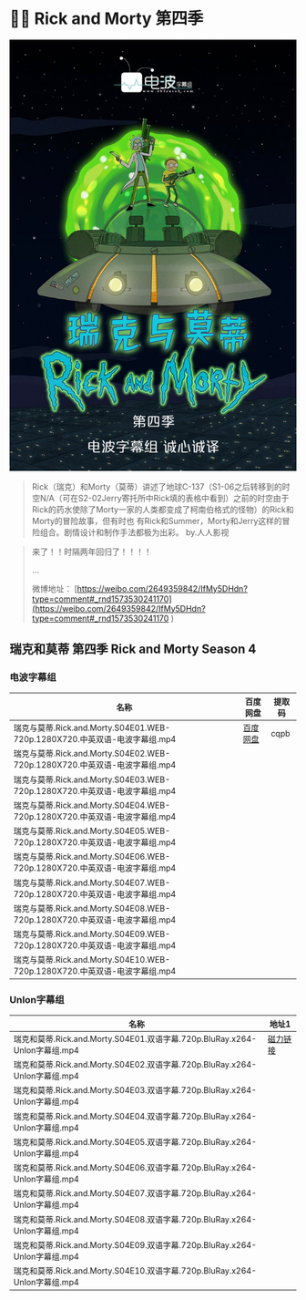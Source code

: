 # 👴👦 Rick and Morty 第四季

![9dea05e2ly1g8um3vp65wj20xc1e01fu](\imgs\video\2019\9dea05e2ly1g8um3vp65wj20xc1e01fu.jpg)

>  Rick（瑞克）和Morty（莫蒂）讲述了地球C-137（S1-06之后转移到的时空N/A（可在S2-02Jerry寄托所中Rick填的表格中看到）之前的时空由于Rick的药水使除了Morty一家的人类都变成了柯南伯格式的怪物）的Rick和Morty的冒险故事，但有时也 有Rick和Summer，Morty和Jerry这样的冒险组合。剧情设计和制作手法都极为出彩。    by.人人影视 

>  来了！！时隔两年回归了！！！！ 
>
> ...
>
> 微博地址： [https://weibo.com/2649359842/IfMy5DHdn?type=comment#_rnd1573530241170](https://weibo.com/2649359842/IfMy5DHdn?type=comment#_rnd1573530241170 ) 

## 瑞克和莫蒂 第四季 Rick and Morty Season 4

### 电波字幕组

 

| 名称                                                         | 百度网盘                         | 提取码 |
| ------------------------------------------------------------ | -------------------------------- | ------ |
| 瑞克与莫蒂.Rick.and.Morty.S04E01.WEB-720p.1280X720.中英双语-电波字幕组.mp4 | [百度网盘](http://t.cn/Air5Ij5j) | cqpb   |
| 瑞克与莫蒂.Rick.and.Morty.S04E02.WEB-720p.1280X720.中英双语-电波字幕组.mp4 |                                  |        |
| 瑞克与莫蒂.Rick.and.Morty.S04E03.WEB-720p.1280X720.中英双语-电波字幕组.mp4 |                                  |        |
| 瑞克与莫蒂.Rick.and.Morty.S04E04.WEB-720p.1280X720.中英双语-电波字幕组.mp4 |                                  |        |
| 瑞克与莫蒂.Rick.and.Morty.S04E05.WEB-720p.1280X720.中英双语-电波字幕组.mp4 |                                  |        |
| 瑞克与莫蒂.Rick.and.Morty.S04E06.WEB-720p.1280X720.中英双语-电波字幕组.mp4 |                                  |        |
| 瑞克与莫蒂.Rick.and.Morty.S04E07.WEB-720p.1280X720.中英双语-电波字幕组.mp4 |                                  |        |
| 瑞克与莫蒂.Rick.and.Morty.S04E08.WEB-720p.1280X720.中英双语-电波字幕组.mp4 |                                  |        |
| 瑞克与莫蒂.Rick.and.Morty.S04E09.WEB-720p.1280X720.中英双语-电波字幕组.mp4 |                                  |        |
| 瑞克与莫蒂.Rick.and.Morty.S04E10.WEB-720p.1280X720.中英双语-电波字幕组.mp4 |                                  |        |

### UnIon字幕组

| 名称                                                         | 地址1                                                        |
| ------------------------------------------------------------ | ------------------------------------------------------------ |
| 瑞克和莫蒂.Rick.and.Morty.S04E01.双语字幕.720p.BluRay.x264-UnIon字幕组.mp4 | [磁力链接](magnet:?xt=urn:btih:9d71b7a0ec88277870171e4c9e9c2e032f98834e) |
| 瑞克和莫蒂.Rick.and.Morty.S04E02.双语字幕.720p.BluRay.x264-UnIon字幕组.mp4 |                                                              |
| 瑞克和莫蒂.Rick.and.Morty.S04E03.双语字幕.720p.BluRay.x264-UnIon字幕组.mp4 |                                                              |
| 瑞克和莫蒂.Rick.and.Morty.S04E04.双语字幕.720p.BluRay.x264-UnIon字幕组.mp4 |                                                              |
| 瑞克和莫蒂.Rick.and.Morty.S04E05.双语字幕.720p.BluRay.x264-UnIon字幕组.mp4 |                                                              |
| 瑞克和莫蒂.Rick.and.Morty.S04E06.双语字幕.720p.BluRay.x264-UnIon字幕组.mp4 |                                                              |
| 瑞克和莫蒂.Rick.and.Morty.S04E07.双语字幕.720p.BluRay.x264-UnIon字幕组.mp4 |                                                              |
| 瑞克和莫蒂.Rick.and.Morty.S04E08.双语字幕.720p.BluRay.x264-UnIon字幕组.mp4 |                                                              |
| 瑞克和莫蒂.Rick.and.Morty.S04E09.双语字幕.720p.BluRay.x264-UnIon字幕组.mp4 |                                                              |
| 瑞克和莫蒂.Rick.and.Morty.S04E10.双语字幕.720p.BluRay.x264-UnIon字幕组.mp4 |                                                              |





